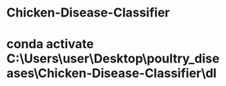 # Chicken-Disease-Classifier
# conda activate C:\Users\user\Desktop\poultry_diseases\Chicken-Disease-Classifier\dl